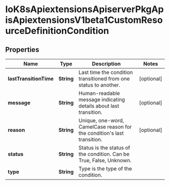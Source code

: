 
# IoK8sApiextensionsApiserverPkgApisApiextensionsV1beta1CustomResourceDefinitionCondition

## Properties
Name | Type | Description | Notes
------------ | ------------- | ------------- | -------------
**lastTransitionTime** | **String** | Last time the condition transitioned from one status to another. |  [optional]
**message** | **String** | Human-readable message indicating details about last transition. |  [optional]
**reason** | **String** | Unique, one-word, CamelCase reason for the condition&#39;s last transition. |  [optional]
**status** | **String** | Status is the status of the condition. Can be True, False, Unknown. | 
**type** | **String** | Type is the type of the condition. | 



